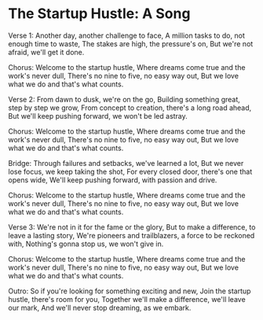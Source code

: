 # The Startup Hustle: A Song

Verse 1:
Another day, another challenge to face,
A million tasks to do, not enough time to waste,
The stakes are high, the pressure's on,
But we're not afraid, we'll get it done.

Chorus:
Welcome to the startup hustle,
Where dreams come true and the work's never dull,
There's no nine to five, no easy way out,
But we love what we do and that's what counts.

Verse 2:
From dawn to dusk, we're on the go,
Building something great, step by step we grow,
From concept to creation, there's a long road ahead,
But we'll keep pushing forward, we won't be led astray.

Chorus:
Welcome to the startup hustle,
Where dreams come true and the work's never dull,
There's no nine to five, no easy way out,
But we love what we do and that's what counts.

Bridge:
Through failures and setbacks, we've learned a lot,
But we never lose focus, we keep taking the shot,
For every closed door, there's one that opens wide,
We'll keep pushing forward, with passion and drive.

Chorus:
Welcome to the startup hustle,
Where dreams come true and the work's never dull,
There's no nine to five, no easy way out,
But we love what we do and that's what counts.

Verse 3:
We're not in it for the fame or the glory,
But to make a difference, to leave a lasting story,
We're pioneers and trailblazers, a force to be reckoned with,
Nothing's gonna stop us, we won't give in.

Chorus:
Welcome to the startup hustle,
Where dreams come true and the work's never dull,
There's no nine to five, no easy way out,
But we love what we do and that's what counts.

Outro:
So if you're looking for something exciting and new,
Join the startup hustle, there's room for you,
Together we'll make a difference, we'll leave our mark,
And we'll never stop dreaming, as we embark.